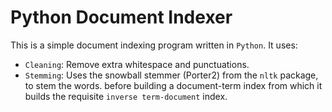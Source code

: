 # Python Document Indexer
This is a simple document indexing program written in ```Python```. It uses:
* ```Cleaning```: Remove extra whitespace and punctuations.
* ```Stemming```: Uses the snowball stemmer (Porter2) from the ```nltk``` package, to stem the words.
before building a document-term index from which it builds the requisite ```inverse term-document``` index.
